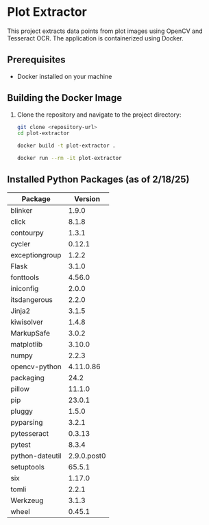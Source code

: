 # Plot Extractor

This project extracts data points from plot images using OpenCV and Tesseract OCR. The application is containerized using Docker.

## Prerequisites

- Docker installed on your machine

## Building the Docker Image

1. Clone the repository and navigate to the project directory:

   ```bash
   git clone <repository-url>
   cd plot-extractor

   docker build -t plot-extractor .

   docker run --rm -it plot-extractor

## Installed Python Packages (as of 2/18/25)
| Package          | Version         |
|------------------|-----------------|
| blinker          | 1.9.0           |
| click            | 8.1.8           |
| contourpy        | 1.3.1           |
| cycler           | 0.12.1          |
| exceptiongroup   | 1.2.2           |
| Flask            | 3.1.0           |
| fonttools        | 4.56.0          |
| iniconfig        | 2.0.0           |
| itsdangerous     | 2.2.0           |
| Jinja2           | 3.1.5           |
| kiwisolver       | 1.4.8           |
| MarkupSafe       | 3.0.2           |
| matplotlib       | 3.10.0          |
| numpy            | 2.2.3           |
| opencv-python    | 4.11.0.86       |
| packaging        | 24.2            |
| pillow           | 11.1.0          |
| pip              | 23.0.1          |
| pluggy           | 1.5.0           |
| pyparsing        | 3.2.1           |
| pytesseract      | 0.3.13          |
| pytest           | 8.3.4           |
| python-dateutil  | 2.9.0.post0     |
| setuptools       | 65.5.1          |
| six              | 1.17.0          |
| tomli            | 2.2.1           |
| Werkzeug         | 3.1.3           |
| wheel            | 0.45.1          |